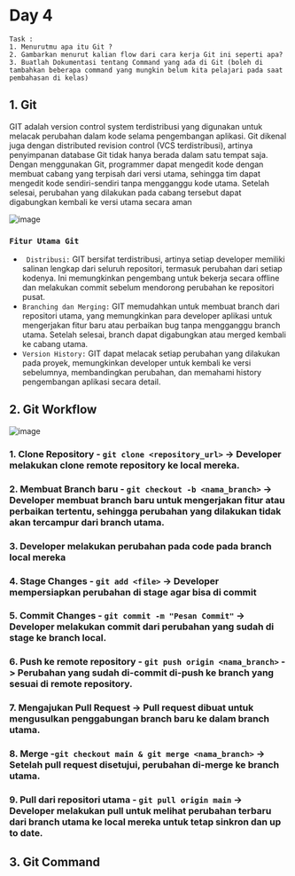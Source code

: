 # Day 4

```
Task : 
1. Menurutmu apa itu Git ?
2. Gambarkan menurut kalian flow dari cara kerja Git ini seperti apa?
3. Buatlah Dokumentasi tentang Command yang ada di Git (boleh di tambahkan beberapa command yang mungkin belum kita pelajari pada saat pembahasan di kelas)
```

## 1. Git

GIT adalah version control system terdistribusi yang digunakan untuk melacak perubahan dalam kode selama pengembangan aplikasi. Git dikenal juga dengan distributed revision control (VCS terdistribusi), artinya penyimpanan database Git tidak hanya berada dalam satu tempat saja. Dengan menggunakan Git, programmer dapat mengedit kode dengan membuat cabang yang terpisah dari versi utama, sehingga tim dapat mengedit kode sendiri-sendiri tanpa mengganggu kode utama. Setelah selesai, perubahan yang dilakukan pada cabang tersebut dapat digabungkan kembali ke versi utama secara aman

![image](https://github.com/user-attachments/assets/fac5422d-ba53-406b-9834-9fe5a4b51aeb)


### `Fitur Utama Git`
- ` Distribusi:` GIT bersifat terdistribusi, artinya setiap developer memiliki salinan lengkap dari seluruh repositori, termasuk perubahan dari setiap kodenya. Ini memungkinkan pengembang untuk bekerja secara offline dan melakukan commit sebelum mendorong perubahan ke repositori pusat.
- `Branching dan Merging:` GIT memudahkan untuk membuat branch dari repositori utama, yang memungkinkan para developer aplikasi untuk mengerjakan fitur baru atau perbaikan bug tanpa mengganggu branch utama. Setelah selesai, branch dapat digabungkan atau merged kembali ke cabang utama.
- `Version History:` GIT dapat melacak setiap perubahan yang dilakukan pada proyek, memungkinkan developer untuk kembali ke versi sebelumnya, membandingkan perubahan, dan memahami history pengembangan aplikasi secara detail.

## 2. Git Workflow

![image](https://github.com/user-attachments/assets/e600c622-e3a7-4fe0-866c-b3cdca2adb3a)

### 1. Clone Repository - `git clone <repository_url>` -> Developer melakukan clone remote repository ke local mereka. 
### 2. Membuat Branch baru - `git checkout -b <nama_branch>` ->  Developer membuat branch baru untuk mengerjakan fitur atau perbaikan tertentu, sehingga perubahan yang dilakukan tidak akan tercampur dari branch utama.
### 3. Developer melakukan perubahan pada code pada branch local mereka
### 4. Stage Changes - `git add <file>` -> Developer mempersiapkan perubahan di stage agar bisa di commit
### 5. Commit Changes - `git commit -m "Pesan Commit"` -> Developer melakukan commit dari perubahan yang sudah di stage ke branch local.
### 6. Push ke remote repository - `git push origin <nama_branch>` -> Perubahan yang sudah di-commit di-push ke branch yang sesuai di remote repository.
### 7. Mengajukan Pull Request -> Pull request dibuat untuk mengusulkan penggabungan branch baru ke dalam branch utama.
### 8. Merge -`git checkout main & git merge <nama_branch>` ->  Setelah pull request disetujui, perubahan di-merge ke branch utama.
### 9. Pull dari repositori utama - `git pull origin main` -> Developer melakukan pull untuk melihat perubahan terbaru dari branch utama ke local mereka untuk tetap sinkron dan up to date.

## 3. Git Command

